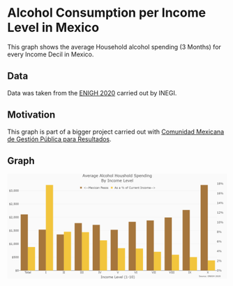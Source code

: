 # Alcohol Consumption per Income Level in Mexico 

This graph shows the average Household alcohol spending (3 Months) for every Income Decil in Mexico. 

## Data 

Data was taken from the [ENIGH 2020](https://www.inegi.org.mx/programas/enigh/nc/2020/) carried out by INEGI. 

## Motivation

This graph is part of a bigger project carried out with [Comunidad Mexicana de Gestión Pública para Resultados](http://www.comunidadmexicana.org.mx/index.php).

## Graph
![Alcohol Spending per Income Level](https://github.com/PedroToL/TidyData/blob/main/26-08-2021%20(Alcohol%20Consumption)/plot.png)

